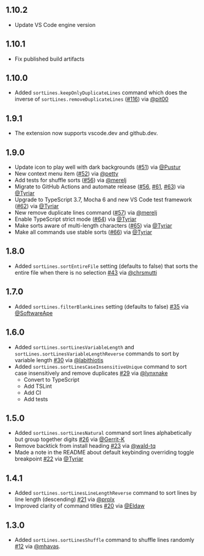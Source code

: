## 1.10.2

- Update VS Code engine version

## 1.10.1

- Fix published build artifacts

## 1.10.0

- Added `sortLines.keepOnlyDuplicateLines` command which does the inverse of `sortLines.removeDuplicateLines` ([#116](https://github.com/Tyriar/vscode-sort-lines/pull/116)) via [@pit00](https://github.com/pit00)

## 1.9.1

- The extension now supports vscode.dev and github.dev.

## 1.9.0

- Update icon to play well with dark backgrounds ([#51](https://github.com/Tyriar/vscode-sort-lines/pull/51)) via [@Pustur](https://github.com/Pustur)
- New context menu item ([#52](https://github.com/Tyriar/vscode-sort-lines/pull/52)) via [@petty](https://github.com/petty)
- Add tests for shuffle sorts ([#56](https://github.com/Tyriar/vscode-sort-lines/pull/56)) via [@merelj](https://github.com/merelj)
- Migrate to GitHub Actions and automate release ([#56](https://github.com/Tyriar/vscode-sort-lines/pull/60), [#61](https://github.com/Tyriar/vscode-sort-lines/pull/61), [#63](https://github.com/Tyriar/vscode-sort-lines/pull/63)) via [@Tyriar](https://github.com/Tyriar)
- Upgrade to TypeScript 3.7, Mocha 6 and new VS Code test framework ([#62](https://github.com/Tyriar/vscode-sort-lines/pull/62)) via [@Tyriar](https://github.com/Tyriar)
- New remove duplicate lines command ([#57](https://github.com/Tyriar/vscode-sort-lines/pull/57)) via [@merelj](https://github.com/merelj)
- Enable TypeScript strict mode ([#64](https://github.com/Tyriar/vscode-sort-lines/pull/64)) via [@Tyriar](https://github.com/Tyriar)
- Make sorts aware of multi-length characters ([#65](https://github.com/Tyriar/vscode-sort-lines/pull/65)) via [@Tyriar](https://github.com/Tyriar)
- Make all commands use stable sorts ([#66](https://github.com/Tyriar/vscode-sort-lines/pull/66)) via [@Tyriar](https://github.com/Tyriar)

## 1.8.0

- Added `sortLines.sortEntireFile` setting (defaults to false) that sorts the entire file when there is no selection [#43](https://github.com/Tyriar/vscode-sort-lines/pull/43) via [@chrsmutti](https://github.com/chrsmutti)

## 1.7.0

- Added `sortLines.filterBlankLines` setting (defaults to false) [#35](https://github.com/Tyriar/vscode-sort-lines/pull/35) via [@SoftwareApe](https://github.com/SoftwareApe)

## 1.6.0

- Added `sortLines.sortLinesVariableLength` and `sortLines.sortLinesVariableLengthReverse` commands to sort by variable length [#30](https://github.com/Tyriar/vscode-sort-lines/pull/30) via [@labithiotis](https://github.com/labithiotis)
- Added `sortLines.sortLinesCaseInsensitiveUnique` command to sort case insensitively and remove duplicates [#29](https://github.com/Tyriar/vscode-sort-lines/pull/29) via [@lynxnake](https://github.com/lynxnake)
  - Convert to TypeScript
  - Add TSLint
  - Add CI
  - Add tests

## 1.5.0

- Added `sortLines.sortLinesNatural` command sort lines alphabetically but group together digits [#26](https://github.com/Tyriar/vscode-sort-lines/pull/26) via [@Gerrit-K](https://github.com/Gerrit-K)
- Remove backtick from install heading [#23](https://github.com/Tyriar/vscode-sort-lines/pull/23) via [@wald-tq](https://github.com/wald-tq)
- Made a note in the README about default keybinding overriding toggle breakpoint [#22](https://github.com/Tyriar/vscode-sort-lines/issues/22) via [@Tyriar](https://github.com/Tyriar)

## 1.4.1

- Added `sortLines.sortLinesLineLengthReverse` command to sort lines by line length (descending) [#21](https://github.com/Tyriar/vscode-sort-lines/pull/21) via [@prplx](https://github.com/prplx)
- Improved clarity of command titles [#20](https://github.com/Tyriar/vscode-sort-lines/pull/20) via [@Eldaw](https://github.com/Eldaw)

## 1.3.0

- Added `sortLines.sortLinesShuffle` command to shuffle lines randomly [#12](https://github.com/Tyriar/vscode-sort-lines/pull/12) via [@mhavas](https://github.com/mhavas).
